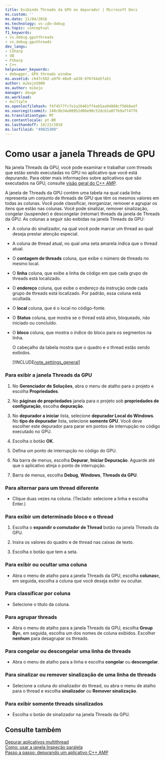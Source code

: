 ```yaml
---
title: Exibindo Threads da GPU no depurador | Microsoft Docs
ms.custom: ''
ms.date: 11/04/2016
ms.technology: vs-ide-debug
ms.topic: conceptual
f1_keywords:
- vs.debug.gputthreads
- vs.debug.gputhreads
dev_langs:
- CSharp
- VB
- FSharp
- C++
helpviewer_keywords:
- debugger, GPU threads window
ms.assetid: c647c502-a9f0-48e0-a430-976744a5fa51
author: mikejo5000
ms.author: mikejo
manager: douge
ms.workload:
- multiple
ms.openlocfilehash: f4f4577fc7e1a26481ff4ab5aa94888cf5668adf
ms.sourcegitcommit: 240c8b34e80952d00e90c52dcb1a077b9aff47f6
ms.translationtype: MT
ms.contentlocale: pt-BR
ms.lasthandoff: 10/23/2018
ms.locfileid: "49825309"
---
```

# <a name="how-to-use-the-gpu-threads-window"></a>Como usar a janela Threads de GPU
Na janela Threads da GPU, você pode examinar e trabalhar com threads que estão sendo executadas no GPU no aplicativo que você está depurando. Para obter mais informações sobre aplicativos que são executados na GPU, consulte [visão geral do C++ AMP](/cpp/parallel/amp/cpp-amp-overview).  
  
 A janela de Threads da GPU contém uma tabela na qual cada linha representa um conjunto de threads de GPU que têm os mesmos valores em todas as colunas. Você pode classificar, reorganizar, remover e agrupar os itens que estão nas colunas. Você pode sinalizar, remover sinalização, congelar (suspender) e descongelar (retomar) threads da janela de Threads da GPU. As colunas a seguir são exibidas na janela Threads da GPU:  
  
- A coluna do sinalizador, na qual você pode marcar um thread ao qual deseja prestar atenção especial.  
  
- A coluna de thread atual, no qual uma seta amarela indica que o thread atual.  
  
- O **contagem de threads** coluna, que exibe o número de threads no mesmo local.  
  
- O **linha** coluna, que exibe a linha de código em que cada grupo de threads está localizado.  
  
- O **endereço** coluna, que exibe o endereço da instrução onde cada grupo de threads está localizado. Por padrão, essa coluna está ocultada.  
  
- O **local** coluna, que é o local no código-fonte.  
  
- O **Status** coluna, que mostra se o thread está ativo, bloqueado, não iniciado ou concluído.  
  
- O **bloco** coluna, que mostra o índice do bloco para os segmentos na linha.  
  
  O cabeçalho da tabela mostra que o quadro e o thread estão sendo exibidos.  
  
  [!INCLUDE[note_settings_general](../data-tools/includes/note_settings_general_md.md)]  
  
### <a name="to-display-the-gpu-threads-window"></a>Para exibir a janela Threads da GPU  
  
1.  No **Gerenciador de Soluções**, abra o menu de atalho para o projeto e escolha **Propriedades**.  
  
2.  No **páginas de propriedades** janela para o projeto sob **propriedades de configuração**, escolha **depuração**.  
  
3.  No **depurador a iniciar** lista, selecione **depurador Local do Windows**. No **tipo de depurador** lista, selecione **somente GPU**. Você deve escolher este depurador para parar em pontos de interrupção no código executado no GPU.  
  
4.  Escolha o botão **OK**.  
  
5.  Defina um ponto de interrupção no código do GPU.  
  
6.  Na barra de menus, escolha **Depurar**, **Iniciar Depuração**. Aguarde até que o aplicativo atinja o ponto de interrupção.  
  
7.  Barra de menus, escolha **Debug**, **Windows**, **Threads da GPU**.  
  
### <a name="to-switch-to-a-different-thread"></a>Para alternar para um thread diferente  
  
-   Clique duas vezes na coluna. (Teclado: selecione a linha e escolha Enter.)  
  
### <a name="to-display-a-particular-tile-and-thread"></a>Para exibir um determinado bloco e o thread  
  
1.  Escolha o **expandir o comutador de Thread** botão na janela Threads da GPU.  
  
2.  Insira os valores do quadro e de thread nas caixas de texto.  
  
3.  Escolha o botão que tem a seta.  
  
### <a name="to-display-or-hide-a-column"></a>Para exibir ou ocultar uma coluna  
  
-   Abra o menu de atalho para a janela Threads da GPU, escolha **colunas**e, em seguida, escolha a coluna que você deseja exibir ou ocultar.  
  
### <a name="to-sort-by-a-column"></a>Para classificar por coluna  
  
-   Selecione o título da coluna.  
  
### <a name="to-group-threads"></a>Para agrupar threads  
  
-   Abra o menu de atalho para a janela Threads da GPU, escolha **Group By**e, em seguida, escolha um dos nomes de coluna exibidos. Escolher **nenhum** para desagrupar os threads.  
  
### <a name="to-freeze-or-thaw-a-row-of-threads"></a>Para congelar ou descongelar uma linha de threads  
  
-   Abra o menu de atalho para a linha e escolha **congelar** ou **descongelar**.  
  
### <a name="to-flag-or-unflag-a-row-of-threads"></a>Para sinalizar ou remover sinalização de uma linha de threads  
  
-   Selecione a coluna do sinalizador do thread, ou abra o menu de atalho para o thread e escolha **sinalizador** ou **Remover sinalização**.  
  
### <a name="to-display-only-flagged-threads"></a>Para exibir somente threads sinalizados  
  
-   Escolha o botão de sinalizador na janela Threads da GPU.  
  
## <a name="see-also"></a>Consulte também  
 [Depurar aplicativos multithread](../debugger/debug-multithreaded-applications-in-visual-studio.md)   
 [Como: usar a janela Inspeção paralela](../debugger/how-to-use-the-parallel-watch-window.md)   
 [Passo a passo: depurando um aplicativo C++ AMP](/cpp/parallel/amp/walkthrough-debugging-a-cpp-amp-application)